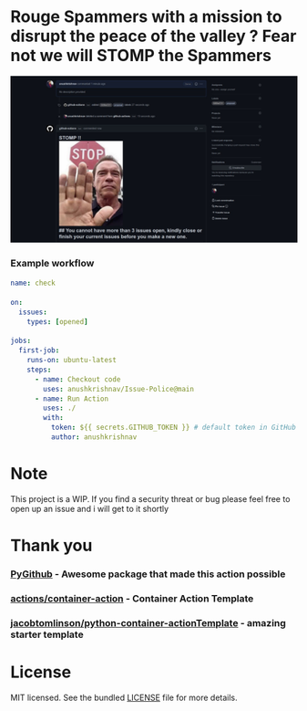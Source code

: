 # Rouge Spammers with a mission to disrupt the peace of the valley ? Fear not we will STOMP the Spammers

![](botinaction.jpeg)

### Example workflow

```yaml
name: check
 
on:
  issues:
    types: [opened]

jobs:
  first-job:
    runs-on: ubuntu-latest
    steps:
      - name: Checkout code
        uses: anushkrishnav/Issue-Police@main
      - name: Run Action
        uses: ./
        with:
          token: ${{ secrets.GITHUB_TOKEN }} # default token in GitHub Workflow
          author: anushkrishnav
```
# Note
This project is a WIP.
If you find a security threat or bug please feel free to open up an issue and i will get to it shortly
# Thank you 
### [PyGithub](https://github.com/PyGithub/PyGithub) - Awesome package that made this action possible <br>
### [actions/container-action](https://github.com/actions/container-action) - Container Action Template
### [jacobtomlinson/python-container-actionTemplate](https://github.com/jacobtomlinson/python-container-action) -  amazing starter template

# License
MIT licensed. See the bundled [LICENSE](LICENSE) file for more details.
